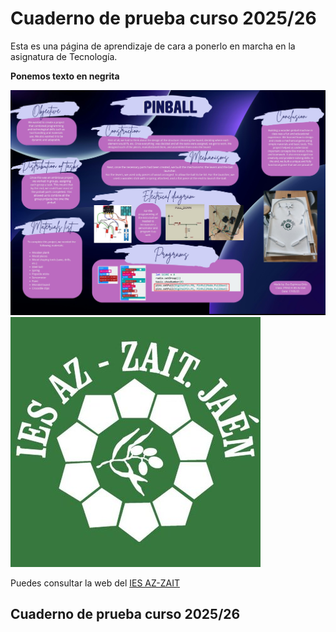 # Cuaderno de prueba curso 2025/26
Esta es una página de aprendizaje de cara a ponerlo en marcha en la asignatura de Tecnología.

**Ponemos texto en negrita**

![Prueba de subida de una imagen](documentos/CopiaPinball.jpg)
![Texto que yo quiera](imagenesdelproyecto/logo_azzait.png)

Puedes consultar la web del [IES AZ-ZAIT](https://www.iesaz-zait.es)

## Cuaderno de prueba curso 2025/26
